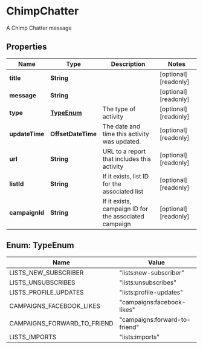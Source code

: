 

# ChimpChatter

A Chimp Chatter message

## Properties

| Name | Type | Description | Notes |
|------------ | ------------- | ------------- | -------------|
|**title** | **String** |  |  [optional] [readonly] |
|**message** | **String** |  |  [optional] [readonly] |
|**type** | [**TypeEnum**](#TypeEnum) | The type of activity |  [optional] [readonly] |
|**updateTime** | **OffsetDateTime** | The date and time this activity was updated. |  [optional] [readonly] |
|**url** | **String** | URL to a report that includes this activity |  [optional] [readonly] |
|**listId** | **String** | If it exists, list ID for the associated list |  [optional] [readonly] |
|**campaignId** | **String** | If it exists, campaign ID for the associated campaign |  [optional] [readonly] |



## Enum: TypeEnum

| Name | Value |
|---- | -----|
| LISTS_NEW_SUBSCRIBER | &quot;lists:new-subscriber&quot; |
| LISTS_UNSUBSCRIBES | &quot;lists:unsubscribes&quot; |
| LISTS_PROFILE_UPDATES | &quot;lists:profile-updates&quot; |
| CAMPAIGNS_FACEBOOK_LIKES | &quot;campaigns:facebook-likes&quot; |
| CAMPAIGNS_FORWARD_TO_FRIEND | &quot;campaigns:forward-to-friend&quot; |
| LISTS_IMPORTS | &quot;lists:imports&quot; |



